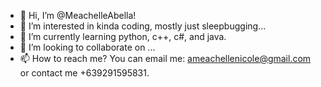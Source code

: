 - 👋 Hi, I’m @MeachelleAbella!
- 👀 I’m interested in kinda coding, mostly just sleepbugging...
- 🌱 I’m currently learning python, c++, c#, and java.
- 💞️ I’m looking to collaborate on ...
- 📫 How to reach me? You can email me: ameachellenicole@gmail.com or contact me +639291595831.

<!---
MeachelleAbella/MeachelleAbella is a ✨ special ✨ repository because its `README.md` (this file) appears on your GitHub profile.
You can click the Preview link to take a look at your changes.
--->
